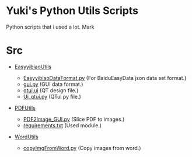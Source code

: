 # Yuki's Python Utils Scripts
Python scripts that i used a lot.
Mark

# Src
- [EasyyibiaoUtils](./src/EasyyibiaoUtils/)
    - [EasyyibiaoDataFormat.py](./src/EasyyibiaoUtils/EasyyibiaoDataFormat.py) (For BaiduEasyData json data set format.)
    - [gui.py](./src/EasyyibiaoUtils/gui.py) (GUI data format.)
    - [qtui.ui](./src/EasyyibiaoUtils/qtui.ui) (QT design file.)
    - [Ui_qtui.py](./src/EasyyibiaoUtils/Ui_qtui.py) (QTui py file.)

- [PDFUtils](./src/PDFUtils/)
    - [PDF2Image_GUI.py](./src/PDFUtils/PDF2Image_GUI.py) (Slice PDF to images.)
    - [requirements.txt](./src/PDFUtils/requirements.txt) (Used module.)

- [WordUtils](./src/WordUtils/)
    - [copyImgFromWord.py](./src/WordUtils/copyImgFromWord.py) (Copy images from word.)